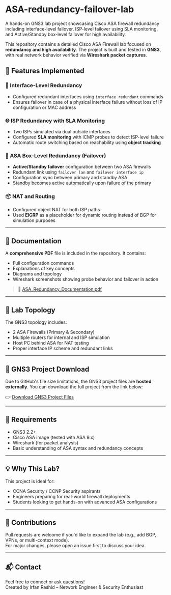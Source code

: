 # ASA-redundancy-failover-lab
A hands-on GNS3 lab project showcasing Cisco ASA firewall redundancy including interface-level failover, ISP-level failover using SLA monitoring, and Active/Standby box-level failover for high availability.

This repository contains a detailed Cisco ASA Firewall lab focused on **redundancy and high availability**. The project is built and tested in **GNS3**, with real network behavior verified via **Wireshark packet captures**.

## 🔧 Features Implemented

### 🔁 Interface-Level Redundancy
- Configured redundant interfaces using `interface redundant` commands
- Ensures failover in case of a physical interface failure without loss of IP configuration or MAC address

### 🌐 ISP Redundancy with SLA Monitoring
- Two ISPs simulated via dual outside interfaces
- Configured **SLA monitoring** with ICMP probes to detect ISP-level failure
- Automatic route switching based on reachability using **object tracking**

### 🧱 ASA Box-Level Redundancy (Failover)
- **Active/Standby failover** configuration between two ASA firewalls
- Redundant link using `failover lan` and `failover interface ip`
- Configuration sync between primary and standby ASA
- Standby becomes active automatically upon failure of the primary

### 📦 NAT and Routing
- Configured object NAT for both ISP paths
- Used **EIGRP** as a placeholder for dynamic routing instead of BGP for simulation purposes

---

## 📸 Documentation

A **comprehensive PDF** file is included in the repository. It contains:
- Full configuration commands
- Explanations of key concepts
- Diagrams and topology
- Wireshark screenshots showing probe behavior and failover in action

> 📄 [ASA_Redundancy_Documentation.pdf](./ASA_Redundancy_Documentation.pdf)

---

## 🧠 Lab Topology

The GNS3 topology includes:
- 2 ASA Firewalls (Primary & Secondary)
- Multiple routers for internal and ISP simulation
- Host PC behind ASA for NAT testing
- Proper interface IP scheme and redundant links

---

## 📁 GNS3 Project Download

Due to GitHub's file size limitations, the GNS3 project files are **hosted externally**. You can download the full project from the link below:

👉 [Download GNS3 Project Files](https://drive.google.com/drive/folders/1vIOtBPO5axita0O4h7atsGpqBuNaHL8S?usp=sharing)

---

## 🧰 Requirements

- GNS3 2.2+  
- Cisco ASA image (tested with ASA 9.x)  
- Wireshark (for packet analysis)  
- Basic understanding of ASA syntax and redundancy concepts

---

## 💡 Why This Lab?

This project is ideal for:
- CCNA Security / CCNP Security aspirants
- Engineers preparing for real-world firewall deployments
- Students looking to get hands-on with advanced ASA configurations

---

## 🤝 Contributions

Pull requests are welcome if you'd like to expand the lab (e.g., add BGP, VPNs, or multi-context mode).  
For major changes, please open an issue first to discuss your idea.

---

## 📬 Contact

Feel free to connect or ask questions!  
Created by Irfan Rashid – Network Engineer & Security Enthusiast

